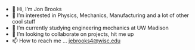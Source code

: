 - 👋 Hi, I’m Jon Brooks
- 👀 I’m interested in Physics, Mechanics, Manufacturing and a lot of other cool stuff
- 🌱 I’m currently studying engineering mechanics at UW Madison
- 💞️ I’m looking to collaborate on projects, hit me up
- 📫 How to reach me ... jebrooks4@wisc.edu

<!---
JonEBrooks/JonEBrooks is a ✨ special ✨ repository because its `README.md` (this file) appears on your GitHub profile.
You can click the Preview link to take a look at your changes.
--->
